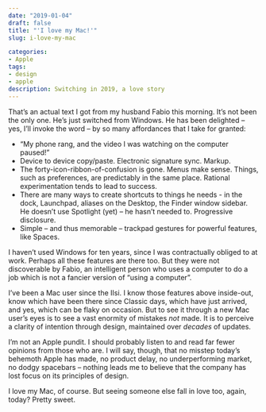 ```yaml
---
date: "2019-01-04"
draft: false
title: "'I love my Mac!'"
slug: i-love-my-mac

categories:
- Apple
tags:
- design
- apple
description: Switching in 2019, a love story
---
```


That’s an actual text I got from my husband Fabio this morning. It’s not been the only one. He’s just switched from Windows.
He has been delighted – yes, I’ll invoke the word – by so many affordances that I take for granted:

* 	“My phone rang, and the video I was watching on the computer paused!”
* Device to device copy/paste. Electronic signature sync. Markup.
* 	The forty-icon-ribbon-of-confusion is gone. Menus make sense. Things, such as preferences, are predictably in the same place. Rational experimentation tends to lead to success.
* 	There are many ways to create shortcuts to things he needs - in the dock, Launchpad, aliases on the Desktop, the Finder window sidebar. He doesn’t use Spotlight (yet) – he hasn’t needed to. Progressive disclosure.
* 	Simple –  and thus memorable – trackpad gestures for powerful features, like Spaces.

I haven’t used Windows for ten years, since I was contractually obliged to at work. Perhaps all these features are there too. But they were not discoverable by Fabio, an intelligent person who uses a computer to do a job which is not a fancier version of “using a computer”.

I’ve been a Mac user since the IIsi. I know those features above inside-out, know which have been there since Classic days, which have just arrived, and yes, which can be flaky on occasion. But to see it through a new Mac user’s eyes is to see a vast enormity of mistakes *not* made. It is to perceive a clarity of intention through design, maintained over *decades* of updates.

I’m not an Apple pundit. I should probably listen to and read far fewer opinions from those who are. I will say, though, that no misstep today’s behemoth Apple has made, no product delay, no underperforming market, no dodgy spacebars – nothing leads me to believe that the company has lost focus on its principles of design.

I love my Mac, of course. But seeing someone else fall in love too, again, today? Pretty sweet.
